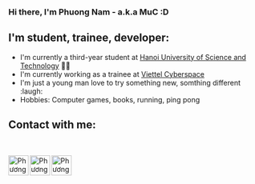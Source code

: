 ### Hi there, I'm Phuong Nam - a.k.a MuC :D

## I'm student, trainee, developer:

- I'm currently a third-year student at [Hanoi University of Science and Technology](https://hust.edu.vn/) :man_student:
- I'm currently working as a trainee at [Viettel Cyberspace](https://vtcc.vn/)
- I'm just a young man love to try something new, somthing different :laugh:
- Hobbies: Computer games, books, running, ping pong

## Contact with me:

<br>

[<img align="left" alt="Phương Nam Đặng" width=40px src="https://cdn.icon-icons.com/icons2/2428/PNG/512/linkedin_black_logo_icon_147114.png">](https://www.linkedin.com/in/phgnam-dang/)
[<img align="left" alt="Phương Nam Đặng" width=40px src="https://cdn.icon-icons.com/icons2/2108/PNG/512/facebook_icon_130940.png">](https://www.facebook.com/phgnam1811/)
[<img align="left" alt="Phương Nam Đặng" width=40px src="https://upload.wikimedia.org/wikipedia/commons/thumb/a/a5/Instagram_icon.png/1024px-Instagram_icon.png">](https://www.instagram.com/_muc_ko_den_/)

<br />
